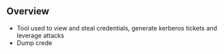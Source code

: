 
## **Overview**


- Tool used to view and steal credentials, generate kerberos tickets and leverage attacks
- Dump crede